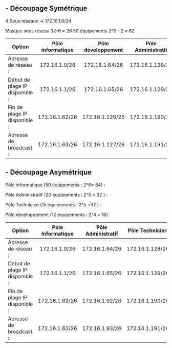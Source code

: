 ## - Découpage Symétrique 

4 Sous réseaux -> 172.16.1.0/24 

Masque sous réseau 32-6 = 26
50 équipements 2^6 - 2 = 62

| Option | Pôle informatique | Pôle développement | Pôle Administratif | Pôle Technicien |
| ------ | :-----------: | :-----------: | :--------: | :--------: |
| Adresse de réseau :   |  172.16.1.0/26 | 172.16.1.64/26 | 172.16.1.128/26 | 172.16.1.192/26
| Début de plage IP disponible : |  172.16.1.1/26 | 172.16.1.65/26 |  172.16.1.129/26 | 172.16.1.195/26
| Fin de plage IP disponible :  |  172.16.1.62/26 |  172.16.1.126/26 | 172.16.1.190/26 | 172.16.1.254/26
| Adresse de broadcast :  |  172.16.1.63/26 | 172.16.1.127/26 | 172.16.1.191/26 | 172.16.1.255/26

## - Découpage Asymétrique 

Pôle informatique (50 équipements : 2^6= 64) : 

Pôle Administratif (20 équipements : 2^5 = 32 )  : 

Pôle Technicien (15 équipements : 2^5 =32 )  :

Pôle développement (12 équipements : 2^4 = 16) : 

| Option | Pole Informatique | Pôle Administratif | Pôle Technicien | Pôle Developpement |
| ------ | :-----------: | :-----------: | :--------: | :--------: |
| Adresse de réseau :   |  172.16.1.0/26 | 172.16.1.64/26 | 172.16.1.128/26 | 172.16.1.127/26
| Début de plage IP disponible : |  172.16.1.1/26 | 172.16.1.65/26 |  172.16.1.129/26 | 172.16.1.128/26
| Fin de plage IP disponible :  |  172.16.1.62/26 |  172.16.1.92/26 | 172.16.1.190/26 | 172.16.1.142/26
| Adresse de broadcast :  |  172.16.1.63/26 | 172.16.1.93/26 | 172.16.1.191/26 | 172.16.1.143/26








